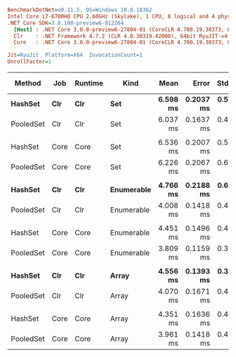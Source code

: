``` ini

BenchmarkDotNet=v0.11.5, OS=Windows 10.0.18362
Intel Core i7-6700HQ CPU 2.60GHz (Skylake), 1 CPU, 8 logical and 4 physical cores
.NET Core SDK=3.0.100-preview6-012264
  [Host] : .NET Core 3.0.0-preview6-27804-01 (CoreCLR 4.700.19.30373, CoreFX 4.700.19.30308), 64bit RyuJIT
  Clr    : .NET Framework 4.7.2 (CLR 4.0.30319.42000), 64bit RyuJIT-v4.8.3801.0
  Core   : .NET Core 3.0.0-preview6-27804-01 (CoreCLR 4.700.19.30373, CoreFX 4.700.19.30308), 64bit RyuJIT

Jit=RyuJit  Platform=X64  InvocationCount=1  
UnrollFactor=1  

```
|    Method |  Job | Runtime |       Kind |     Mean |     Error |    StdDev |   Median | Ratio | RatioSD | Gen 0 | Gen 1 | Gen 2 | Allocated |
|---------- |----- |-------- |----------- |---------:|----------:|----------:|---------:|------:|--------:|------:|------:|------:|----------:|
|   **HashSet** |  **Clr** |     **Clr** |        **Set** | **6.598 ms** | **0.2037 ms** | **0.5908 ms** | **6.452 ms** |  **1.00** |    **0.00** |     **-** |     **-** |     **-** |         **-** |
| PooledSet |  Clr |     Clr |        Set | 6.037 ms | 0.1637 ms | 0.4750 ms | 5.946 ms |  0.92 |    0.11 |     - |     - |     - |         - |
|           |      |         |            |          |           |           |          |       |         |       |       |       |           |
|   HashSet | Core |    Core |        Set | 6.536 ms | 0.2007 ms | 0.5887 ms | 6.425 ms |  1.00 |    0.00 |     - |     - |     - |         - |
| PooledSet | Core |    Core |        Set | 6.226 ms | 0.2067 ms | 0.6062 ms | 6.028 ms |  0.96 |    0.12 |     - |     - |     - |         - |
|           |      |         |            |          |           |           |          |       |         |       |       |       |           |
|   **HashSet** |  **Clr** |     **Clr** | **Enumerable** | **4.766 ms** | **0.2188 ms** | **0.6416 ms** | **4.504 ms** |  **1.00** |    **0.00** |     **-** |     **-** |     **-** |   **20744 B** |
| PooledSet |  Clr |     Clr | Enumerable | 4.008 ms | 0.1418 ms | 0.4024 ms | 3.861 ms |  0.85 |    0.12 |     - |     - |     - |   20744 B |
|           |      |         |            |          |           |           |          |       |         |       |       |       |           |
|   HashSet | Core |    Core | Enumerable | 4.451 ms | 0.1496 ms | 0.4315 ms | 4.380 ms |  1.00 |    0.00 |     - |     - |     - |   12568 B |
| PooledSet | Core |    Core | Enumerable | 3.809 ms | 0.1159 ms | 0.3287 ms | 3.718 ms |  0.86 |    0.11 |     - |     - |     - |   12568 B |
|           |      |         |            |          |           |           |          |       |         |       |       |       |           |
|   **HashSet** |  **Clr** |     **Clr** |      **Array** | **4.556 ms** | **0.1393 ms** | **0.3884 ms** | **4.533 ms** |  **1.00** |    **0.00** |     **-** |     **-** |     **-** |   **20744 B** |
| PooledSet |  Clr |     Clr |      Array | 4.070 ms | 0.1671 ms | 0.4821 ms | 3.904 ms |  0.89 |    0.12 |     - |     - |     - |   20744 B |
|           |      |         |            |          |           |           |          |       |         |       |       |       |           |
|   HashSet | Core |    Core |      Array | 4.351 ms | 0.1636 ms | 0.4721 ms | 4.206 ms |  1.00 |    0.00 |     - |     - |     - |   12560 B |
| PooledSet | Core |    Core |      Array | 3.961 ms | 0.1418 ms | 0.4070 ms | 3.809 ms |  0.92 |    0.14 |     - |     - |     - |   12560 B |
